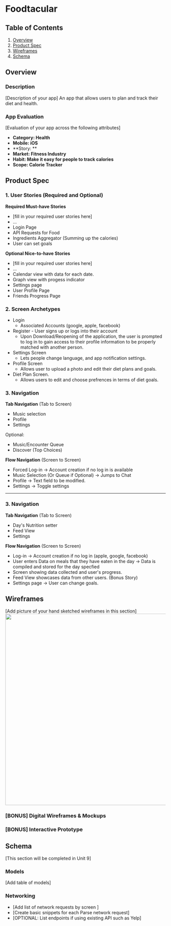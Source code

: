 
# Foodtacular

## Table of Contents
1. [Overview](#Overview)
1. [Product Spec](#Product-Spec)
1. [Wireframes](#Wireframes)
2. [Schema](#Schema)

## Overview
### Description
[Description of your app]
An app that allows users to plan and track their diet and health.

### App Evaluation
[Evaluation of your app across the following attributes]
- **Category: Health**
- **Mobile: iOS**
- **Story: **
- **Market: Fitness Industry**
- **Habit: Make it easy for people to track calories**
- **Scope: Calorie Tracker**

## Product Spec

### 1. User Stories (Required and Optional)

**Required Must-have Stories**

* [fill in your required user stories here]
* ...
* Login Page
* API Requests for Food
* Ingredients Aggregator (Summing up the calories)
* User can set goals

**Optional Nice-to-have Stories**

* [fill in your required user stories here]
* ...
* Calendar view with data for each date.
* Graph view with progess indicator
* Settings page
* User Profile Page
* Friends Progress Page

### 2. Screen Archetypes

* Login 
   * Associated Accounts (google, apple, facebook)
* Register - User signs up or logs into their account
   * Upon Download/Reopening of the application, the user is prompted to log in to gain access to their profile information to be properly matched with another person. 
* Settings Screen
   * Lets people change language, and app notification settings.
* Profile Screen 
   * Allows user to upload a photo and edit their diet plans and goals.
* Diet Plan Screen.
   * Allows users to edit and choose prefrences in terms of diet goals.

### 3. Navigation

**Tab Navigation** (Tab to Screen)

* Music selection
* Profile
* Settings

Optional:
* Music/Encounter Queue
* Discover (Top Choices)

**Flow Navigation** (Screen to Screen)
* Forced Log-in -> Account creation if no log in is available
* Music Selection (Or Queue if Optional) -> Jumps to Chat
* Profile -> Text field to be modified. 
* Settings -> Toggle settings
-----------------------------------------------------------------------------------------------------------------
### 3. Navigation

**Tab Navigation** (Tab to Screen)

* Day's Nutrition setter
* Feed View
* Settings

**Flow Navigation** (Screen to Screen)

* Log-in -> Account creation if no log in (apple, google, facebook)
* User enters Data on meals that they have eaten in the day -> Data is compiled and stored for the day specfied
* Screen showing data collected and user's progress.
* Feed View showcases data from other users. (Bonus Story)
* Settings page -> User can change goals.

## Wireframes
[Add picture of your hand sketched wireframes in this section]
<img src="YOUR_WIREFRAME_IMAGE_URL" width=600>

### [BONUS] Digital Wireframes & Mockups

### [BONUS] Interactive Prototype

## Schema 
[This section will be completed in Unit 9]
### Models
[Add table of models]
### Networking
- [Add list of network requests by screen ]
- [Create basic snippets for each Parse network request]
- [OPTIONAL: List endpoints if using existing API such as Yelp]
